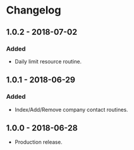 # Changelog

## 1.0.2 - 2018-07-02
### Added
- Daily limit resource routine.

## 1.0.1 - 2018-06-29
### Added
- Index/Add/Remove company contact routines.

## 1.0.0 - 2018-06-28
- Production release.